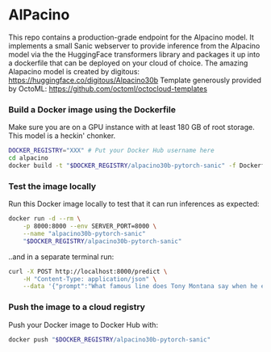 # AlPacino

This repo contains a production-grade endpoint for the Alpacino model. It implements a small Sanic webserver to provide inference from the Alpacino model via the the HuggingFace transformers library and packages it up into a dockerfile that can be deployed on your cloud of choice.
The amazing Alapacino model is created by digitous: https://huggingface.co/digitous/Alpacino30b
Template generously provided by OctoML: https://github.com/octoml/octocloud-templates

### Build a Docker image using the Dockerfile
Make sure you are on a GPU instance with at least 180 GB of root storage. This model is a heckin' chonker.

```sh
DOCKER_REGISTRY="XXX" # Put your Docker Hub username here
cd alpacino
docker build -t "$DOCKER_REGISTRY/alpacino30b-pytorch-sanic" -f Dockerfile .
```

### Test the image locally
Run this Docker image locally to test that it can run inferences as expected:

```sh
docker run -d --rm \
    -p 8000:8000 --env SERVER_PORT=8000 \
    --name "alpacino30b-pytorch-sanic"
  	"$DOCKER_REGISTRY/alpacino30b-pytorch-sanic" 
```

..and in a separate terminal run:

```sh
curl -X POST http://localhost:8000/predict \
    -H "Content-Type: application/json" \
    --data '{"prompt":"What famous line does Tony Montana say when he enters the courtyard?","max_length":100}'
```

### Push the image to a cloud registry

Push your Docker image to Docker Hub with:
```sh
docker push "$DOCKER_REGISTRY/alpacino30b-pytorch-sanic"
```
